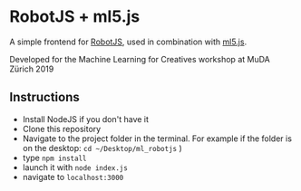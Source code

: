 # RobotJS + ml5.js

A simple frontend for [RobotJS](http://robotjs.io), used in combination with [ml5.js](ml5js.org).

Developed for the Machine Learning for Creatives workshop at MuDA Zürich 2019

## Instructions

- Install NodeJS if you don't have it
- Clone this repository
- Navigate to the project folder in the terminal.
For example if the folder is on the desktop: `cd ~/Desktop/ml_robotjs`  )
- type `npm install`
- launch it with `node index.js`
- navigate to `localhost:3000`
